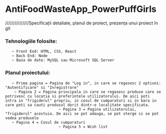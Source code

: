 # AntiFoodWasteApp_PowerPuffGirls

///////////////Specificații detaliate, planul de proiect, prezența unui proiect în git


 
### Tehnologiile folosite:
       ~ Front End: HTML, CSS, React
       ~ Back End: Node
       ~ Baza de date: MySQL sau Microsoft SQL Server 
       
### Planul proiectului: 
       ~ Prima pagina = Pagina de "Log in", in care se regasesc 2 optiuni: "Autentificare" si "Inregistrare"
      	~ Pagina 2 = Pagina principala in care se regasesc produse care se potrivesc cu locatia si preferintele utilizatorului. De aici poti intra in "frigiderul" propriu, in cosul de cumparaturi si in bara in care poti sa cauti produsul dorit dintr-o localitate specificata.
							~ Pagina 3 = Pagina utilizatorului, "frigiderul" acestuia. De aici se pot adauga, se pot sterge si se pot vedea produsele
       ~ Pagina 4 = Cosul de cumparaturi
							~ Pagina 5 = Wish list
							

